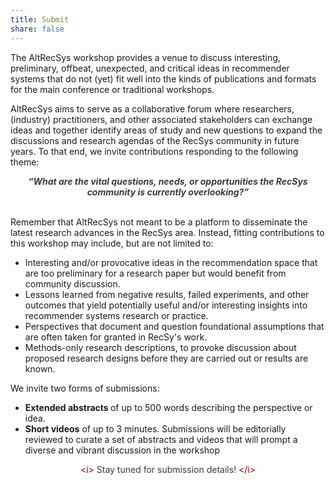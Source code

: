 ```yaml
---
title: Submit
share: false
---
```


The AltRecSys workshop provides a venue to discuss interesting, preliminary, offbeat, unexpected, and critical ideas in recommender systems that do not (yet) fit well into the kinds of publications and formats for the main conference or traditional workshops.

AltRecSys aims to serve as a collaborative forum where researchers, (industry) practitioners, and other associated stakeholders can exchange ideas and together identify areas of study and new questions to expand the discussions and research agendas of the RecSys community in future years. To that end, we invite contributions responding to the following theme:

 <div style="text-align:center;"><span style="color:#3b3b3b;"><i><strong>“What are the vital questions, needs, or opportunities the RecSys community is currently overlooking?”</strong></i></span><br>&nbsp;</div>

Remember that AltRecSys not meant to be a platform to disseminate the latest research advances in the RecSys area. 
Instead, fitting contributions to this workshop may include, but are not limited to:
- Interesting and/or provocative ideas in the recommendation space that are too preliminary for a research paper but would benefit from community discussion.
- Lessons learned from negative results, failed experiments, and other outcomes that yield potentially useful and/or interesting insights into recommender systems research or practice.
- Perspectives that document and question foundational assumptions that are often taken for granted in RecSy's work.
- Methods-only research descriptions, to provoke discussion about proposed research designs before they are carried out or results are known.

We invite two forms of submissions:
- <b>Extended abstracts </b> of up to 500 words describing the perspective or idea.
- <b>Short videos</b> of up to 3 minutes.
Submissions will be editorially reviewed to curate a set of abstracts and videos that will prompt a diverse and vibrant discussion in the workshop

<div style="text-align:center;"><span style="color:#800000;">&lt;i&gt;</span><span style="color:#3b3b3b;"> Stay tuned for submission details! </span><span style="color:#800000;">&lt;/i&gt;</span></div>

